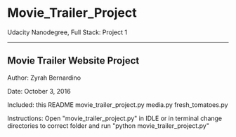# Movie_Trailer_Project
Udacity Nanodegree, Full Stack: Project 1

-----------------------------
Movie Trailer Website Project
-----------------------------

Author:
Zyrah Bernardino

Date:
October 3, 2016

Included:
this README
movie_trailer_project.py
media.py
fresh_tomatoes.py

Instructions:
Open "movie_trailer_project.py" in IDLE or
in terminal change directories to correct folder and run 
"python movie_trailer_project.py"
